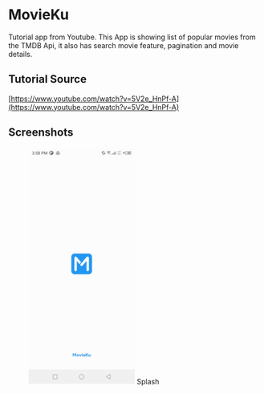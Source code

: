 # MovieKu

Tutorial app from Youtube. This App is showing list of popular movies from the TMDB Api,
it also has search movie feature, pagination and movie details.

## Tutorial Source

[https://www.youtube.com/watch?v=5V2e_HnPf-A](https://www.youtube.com/watch?v=5V2e_HnPf-A)

## Screenshots

[//]: # (![Splash]&#40;./screenshots/splash.jpg "Splash"&#41;)

[//]: # ()

[//]: # (![Splash Night]&#40;./screenshots/splash_night.jpg "Splash Night"&#41;)

[//]: # ()

[//]: # (![Movie List]&#40;./screenshots/movie_list.jpg "Movie List"&#41;)

[//]: # ()

[//]: # (![Movie List Night]&#40;./screenshots/movie_list_night.jpg "Movie List Night"&#41;)

[//]: # ()

[//]: # (![Movie Detail]&#40;./screenshots/movie_detail.jpg "Movie Detail"&#41;)

[//]: # ()

[//]: # (![Movie Detail 2]&#40;./screenshots/movie_detail2.jpg "Movie Detail 2"&#41;)

[//]: # ()

[//]: # (![Movie Detail Night]&#40;./screenshots/movie_detail_night.jpg "Movie Detail Night"&#41;)

[//]: # ()

[//]: # (![Movie Detail Night 2]&#40;./screenshots/movie_detail_night2.jpg "Movie Detail Night 2"&#41;)

[//]: # ()

[//]: # (![Search Movie]&#40;./screenshots/movie_search.jpg "Search Movie"&#41;)

<figure>
    <img src="./screenshots/splash.jpg" width="50%" height="50%" alt="Splash"/>
    <figure-caption>Splash</figure-caption>
</figure>